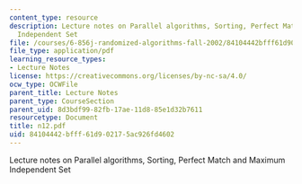 ```yaml
---
content_type: resource
description: Lecture notes on Parallel algorithms, Sorting, Perfect Match and Maximum
  Independent Set
file: /courses/6-856j-randomized-algorithms-fall-2002/84104442bfff61d902175ac926fd4602_n12.pdf
file_type: application/pdf
learning_resource_types:
- Lecture Notes
license: https://creativecommons.org/licenses/by-nc-sa/4.0/
ocw_type: OCWFile
parent_title: Lecture Notes
parent_type: CourseSection
parent_uid: 8d3bdf99-82fb-17ae-11d8-85e1d32b7611
resourcetype: Document
title: n12.pdf
uid: 84104442-bfff-61d9-0217-5ac926fd4602
---
```

Lecture notes on Parallel algorithms, Sorting, Perfect Match and Maximum Independent Set